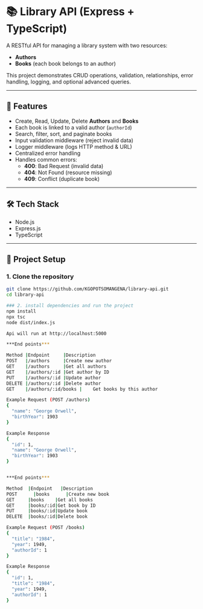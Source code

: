 # 📚 Library API (Express + TypeScript)

A RESTful API for managing a library system with two resources:
- **Authors**
- **Books** (each book belongs to an author)

This project demonstrates CRUD operations, validation, relationships, error handling, logging, and optional advanced queries.

---

## 🚀 Features
- Create, Read, Update, Delete **Authors** and **Books**
- Each book is linked to a valid author (`authorId`)
- Search, filter, sort, and paginate books
- Input validation middleware (reject invalid data)
- Logger middleware (logs HTTP method & URL)
- Centralized error handling
- Handles common errors:
  - **400**: Bad Request (invalid data)
  - **404**: Not Found (resource missing)
  - **409**: Conflict (duplicate book)

---

## 🛠️ Tech Stack
- Node.js
- Express.js
- TypeScript

---

## 📂 Project Setup

### 1. Clone the repository
```bash
git clone https://github.com/KGOPOTSOMANGENA/library-api.git
cd library-api

### 2. install dependencies and run the project 
npm install
npx tsc
node dist/index.js

Api will run at http://localhost:5000

***End points***

Method |Endpoint     |Description
POST   |/authors     |Create new author
GET    |/authors     |Get all authors
GET	   |/authors/:id |Get author by ID
PUT    |/authors/:id |Update author
DELETE |/authors/:id |Delete author
GET	   |/authors/:id/books |	Get books by this author

Example Request (POST /authors)
{
  "name": "George Orwell",
  "birthYear": 1903
}

Example Response
{
  "id": 1,
  "name": "George Orwell",
  "birthYear": 1903
}


***End points***

Method	|Endpoint	|Description
POST	  |books	  |Create new book
GET	    |books	  |Get all books
GET	    |books/:id|Get book by ID
PUT	    |books/:id|Update book
DELETE	|books/:id|Delete book

Example Request (POST /books)
{
  "title": "1984",
  "year": 1949,
  "authorId": 1
}

Example Response
{
  "id": 1,
  "title": "1984",
  "year": 1949,
  "authorId": 1
}